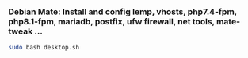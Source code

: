 ### Debian Mate: Install and config lemp, vhosts, php7.4-fpm, php8.1-fpm, mariadb, postfix, ufw firewall, net tools, mate-tweak ...

```sh
sudo bash desktop.sh
```
